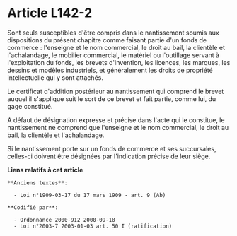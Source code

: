 # Article L142-2

Sont seuls susceptibles d'être compris dans le nantissement soumis aux dispositions du présent chapitre comme faisant partie
d'un fonds de commerce : l'enseigne et le nom commercial, le droit au bail, la clientèle et l'achalandage, le mobilier
commercial, le matériel ou l'outillage servant à l'exploitation du fonds, les brevets d'invention, les licences, les marques,
les dessins et modèles industriels, et généralement les droits de propriété intellectuelle qui y sont attachés.

Le certificat d'addition postérieur au nantissement qui comprend le brevet auquel il s'applique suit le sort de ce brevet et
fait partie, comme lui, du gage constitué.

A défaut de désignation expresse et précise dans l'acte qui le constitue, le nantissement ne comprend que l'enseigne et le
nom commercial, le droit au bail, la clientèle et l'achalandage.

Si le nantissement porte sur un fonds de commerce et ses succursales, celles-ci doivent être désignées par l'indication
précise de leur siège.

**Liens relatifs à cet article**

	**Anciens textes**:

	  - Loi n°1909-03-17 du 17 mars 1909 - art. 9 (Ab)

	**Codifié par**:

	  - Ordonnance 2000-912 2000-09-18
	  - Loi n°2003-7 2003-01-03 art. 50 I (ratification)
